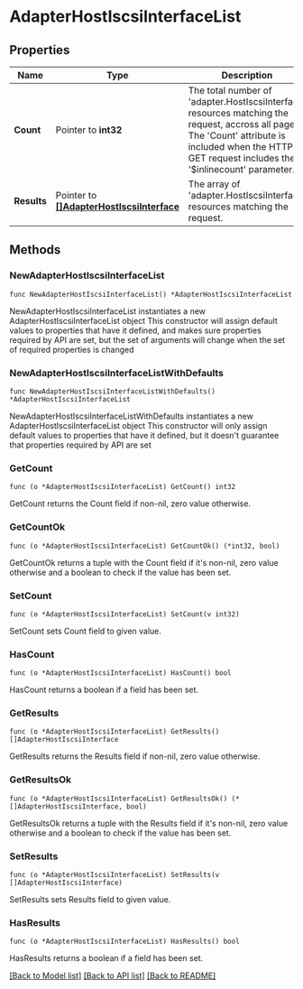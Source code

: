 # AdapterHostIscsiInterfaceList

## Properties

Name | Type | Description | Notes
------------ | ------------- | ------------- | -------------
**Count** | Pointer to **int32** | The total number of &#39;adapter.HostIscsiInterface&#39; resources matching the request, accross all pages. The &#39;Count&#39; attribute is included when the HTTP GET request includes the &#39;$inlinecount&#39; parameter. | [optional] 
**Results** | Pointer to [**[]AdapterHostIscsiInterface**](adapter.HostIscsiInterface.md) | The array of &#39;adapter.HostIscsiInterface&#39; resources matching the request. | [optional] 

## Methods

### NewAdapterHostIscsiInterfaceList

`func NewAdapterHostIscsiInterfaceList() *AdapterHostIscsiInterfaceList`

NewAdapterHostIscsiInterfaceList instantiates a new AdapterHostIscsiInterfaceList object
This constructor will assign default values to properties that have it defined,
and makes sure properties required by API are set, but the set of arguments
will change when the set of required properties is changed

### NewAdapterHostIscsiInterfaceListWithDefaults

`func NewAdapterHostIscsiInterfaceListWithDefaults() *AdapterHostIscsiInterfaceList`

NewAdapterHostIscsiInterfaceListWithDefaults instantiates a new AdapterHostIscsiInterfaceList object
This constructor will only assign default values to properties that have it defined,
but it doesn't guarantee that properties required by API are set

### GetCount

`func (o *AdapterHostIscsiInterfaceList) GetCount() int32`

GetCount returns the Count field if non-nil, zero value otherwise.

### GetCountOk

`func (o *AdapterHostIscsiInterfaceList) GetCountOk() (*int32, bool)`

GetCountOk returns a tuple with the Count field if it's non-nil, zero value otherwise
and a boolean to check if the value has been set.

### SetCount

`func (o *AdapterHostIscsiInterfaceList) SetCount(v int32)`

SetCount sets Count field to given value.

### HasCount

`func (o *AdapterHostIscsiInterfaceList) HasCount() bool`

HasCount returns a boolean if a field has been set.

### GetResults

`func (o *AdapterHostIscsiInterfaceList) GetResults() []AdapterHostIscsiInterface`

GetResults returns the Results field if non-nil, zero value otherwise.

### GetResultsOk

`func (o *AdapterHostIscsiInterfaceList) GetResultsOk() (*[]AdapterHostIscsiInterface, bool)`

GetResultsOk returns a tuple with the Results field if it's non-nil, zero value otherwise
and a boolean to check if the value has been set.

### SetResults

`func (o *AdapterHostIscsiInterfaceList) SetResults(v []AdapterHostIscsiInterface)`

SetResults sets Results field to given value.

### HasResults

`func (o *AdapterHostIscsiInterfaceList) HasResults() bool`

HasResults returns a boolean if a field has been set.


[[Back to Model list]](../README.md#documentation-for-models) [[Back to API list]](../README.md#documentation-for-api-endpoints) [[Back to README]](../README.md)


